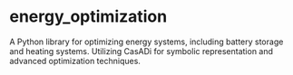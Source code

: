 # energy_optimization
A Python library for optimizing energy systems, including battery storage and heating systems. Utilizing CasADi for symbolic representation and advanced optimization techniques.
